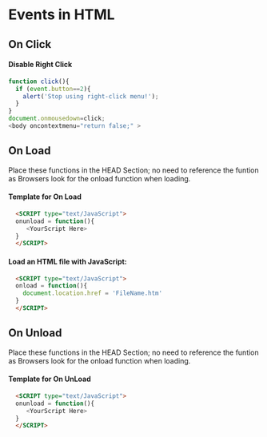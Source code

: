# Events in HTML

## On Click

#### Disable Right Click
```javascript
function click(){
  if (event.button==2){
    alert('Stop using right-click menu!');
  }
}
document.onmousedown=click;
<body oncontextmenu="return false;" >
```

## On Load
Place these functions in the HEAD Section; no need to reference the funtion as Browsers look for the onload function when loading.

#### Template for On Load
```html
  <SCRIPT type="text/JavaScript">
  onunload = function(){
     <YourScript Here>
  } 
  </SCRIPT>
``` 

#### Load an HTML file with JavaScript:
```html
  <SCRIPT type="text/JavaScript">
  onload = function(){
    document.location.href = 'FileName.htm'
  }
  </SCRIPT>
```

## On Unload
Place these functions in the HEAD Section; no need to reference the funtion as Browsers look for the onload function when loading.


#### Template for On UnLoad
```html
  <SCRIPT type="text/JavaScript">
  onunload = function(){
     <YourScript Here>
  }   
  </SCRIPT>
``` 

